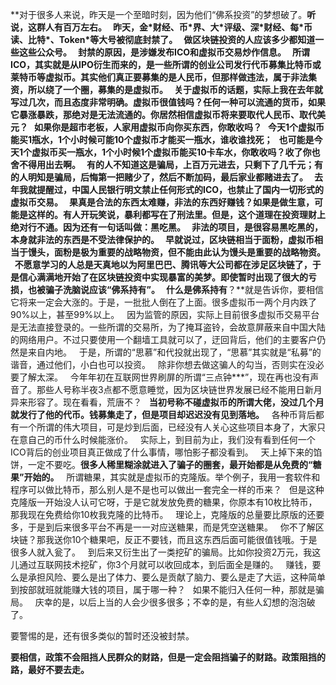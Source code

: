 **对于很多人来说，昨天是一个至暗时刻，因为他们“佛系投资”的梦想破了。**听说，这群人有百万左右。
 
昨天，金\*财经、币\*界、大\*评级、深\*财经、每\*币读、比特\*、Token\*等大号被彻底封禁了。
 
做区块链投资的人应该多少都知道一些这些公众号。
 
封禁的原因，是涉嫌发布ICO和虚拟币交易炒作信息。
 
**所谓ICO**，其实就是从IPO衍生而来的，是一些所谓的创业公司发行代币募集比特币或莱特币等虚拟币。其实他们真正要募集的是人民币，但那样做违法，属于非法集资，所以绕了一个圈，募集的是虚拟币。
 
关于虚拟币的话题，实际上我在去年就写过几次，而且态度非常明确。虚拟币很值钱吗？任何一种可以流通的货币，如果它暴涨暴跌，那绝对是无法流通的。你居然相信虚拟币将来要取代人民币、取代美元？
 
如果你是超市老板，人家用虚拟币向你买东西，你敢收吗？
 
今天1个虚拟币能买1瓶水，1个小时候可能10个虚拟币才能买一瓶水，谁收谁找死；
 
也可能是今天1个虚拟币买一瓶水，1个小时候1个虚拟币能买10卡车水，你敢收吗？收了你也舍不得用出去啊。
 
**有的人不知道这是骗局，上百万元进去，只剩下了几千元；有的人明知是骗局，后悔第一把赌少了，然后不断加码，最后家业都赌进去了。**
 
去年我就提醒过，中国人民银行明文禁止任何形式的ICO，也禁止了国内一切形式的虚拟币交易。
 
果真是合法的东西太难赚，非法的东西好赚钱？如果是做生意，可能是这样的。有人开玩笑说，暴利都写在了刑法里。但是，这个道理在投资理财上绝对行不通。因为还有一句话叫做：黑吃黑。
 
**非法的项目，是很容易黑吃黑的，本身就非法的东西是不受法律保护的。**
 
早就说过，区块链相当于面粉，虚拟币相当于馒头，面粉是极为重要的战略物资，但不能由此认为馒头是重要的战略物资。
 
不愿意学习的人总是天真地以为阿里巴巴、腾讯等大公司都在涉足区块链了，于是信心满满地开始了在区块链投资中实现暴富的美梦。即使暂时出现了很大的亏损，也被骗子洗脑说应该“佛系持有”。
 
**什么是佛系持有****？**就是告诉你，要相信它将来一定会大涨的。于是，一批批人倒在了上面。很多虚拟币一两个月内跌了90%以上，甚至99%以上。
 
因为监管的原因，实际上目前很多虚拟币交易平台是无法直接登录的。一些所谓的交易所，为了掩耳盗铃，会故意屏蔽来自中国大陆的网络用户。不过只要使用一个翻墙工具就可以了，迂回背后，他们的主要客户仍然是来自内地。
 
于是，所谓的“思慕”和代投就出现了，“思慕”其实就是“私募”的谐音，通过他们，小白也可以投资。
 
除非你想去做这骗人的勾当，否则实在没必要了解太深。
 
今年年初在互联网世界刷屏的所谓“三点钟\*\*\*”，现在再也没有声音了。那些人号称半夜3点都不愿意睡觉，因为区块链世界发展已经不能用日新月异来形容了。现在看看，荒唐不？
 
**当初号称不碰虚拟币的所谓大佬，没过几个月就发行了他的代币。钱募集走了，但是项目却迟迟没有见到落地。**
 
各种币背后都有一个所谓的伟大项目，可是炒到后面，已经没有人关心这些项目本身了，大家只在意自己的币什么时候能涨价。
 
实际上，到目前为止，我们没有看到任何一个ICO背后的创业项目真正做成了什么事情，哪怕影子都没看到。
 
天上掉下来的馅饼，一定不要吃。**很多人稀里糊涂就进入了骗子的圈套，最开始都是从免费的“糖果”开始的。**
 
所谓糖果，其实就是虚拟币的克隆版。举个例子，我用一套软件和程序可以做比特币，那么别人是不是也可以做出一套完全一样的币来？
 
但是这种克隆版一开始没人认可它呀，于是它就发放免费的糖果，你原本有10枚比特币，那我现在免费给你10枚我克隆的比特币。
 
理论上，克隆版的总量要比原版的还要多，于是到后来很多平台不再是一一对应送糖果，而是凭空送糖果。
 
你不了解区块链？那我送你10个糖果吧，反正不要钱，而且这东西后面可能很值钱哦。于是很多人就入瓮了。
 
到后来又衍生出了一类挖矿的骗局。比如你投资2万元，我这儿通过互联网技术挖矿，你3个月就可以收回成本，到后面全是赚的。
 
赚钱，要么是承担风险、要么是出了体力、要么是贡献了脑力、要么是走了大运，这种简单到按部就班就能赚大钱的项目，属于哪一种？
 
如果不能归入任何一种，那就是骗局。
 
庆幸的是，以后上当的人会少很多很多；不幸的是，有些人幻想的泡泡破了。
  
要警惕的是，还有很多类似的暂时还没被封禁。
  
**要相信，政策不会阻挡人民群众的财路，但是一定会阻挡骗子的财路。政策阻挡的路，最好不要去走。**